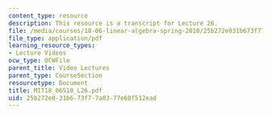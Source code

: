 ```yaml
---
content_type: resource
description: This resource is a transcript for Lecture 26.
file: /media/courses/18-06-linear-algebra-spring-2010/25b272e031b673f77a0377e68f512ead_MIT18_06S10_L26.pdf
file_type: application/pdf
learning_resource_types:
- Lecture Videos
ocw_type: OCWFile
parent_title: Video Lectures
parent_type: CourseSection
resourcetype: Document
title: MIT18_06S10_L26.pdf
uid: 25b272e0-31b6-73f7-7a03-77e68f512ead
---
```

